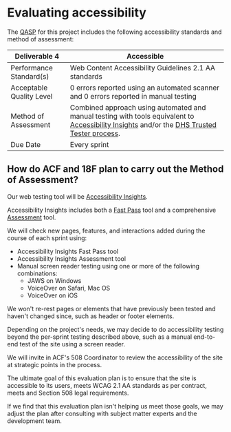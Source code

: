 # Evaluating accessibility

The [QASP](https://github.com/18F/tdrs-app-rfq/blob/main/Final-RFQ/FINAL-TDRS-software-development-RFQ.md) for this project includes the following accessibility standards and method of assessment:

| **Deliverable 4**        | **Accessible**                                                                                                                                                                                                      |
| ------------------------ | ------------------------------------------------------------------------------------------------------------------------------------------------------------------------------------------------------------------- |
| Performance Standard(s)  | Web Content Accessibility Guidelines 2.1 AA standards                                                                                                                                                               |
| Acceptable Quality Level | 0 errors reported using an automated scanner and 0 errors reported in manual testing                                                                                                                                |
| Method of Assessment     | Combined approach using automated and manual testing with tools equivalent to [Accessibility Insights](https://accessibilityinsights.io/) and/or the [DHS Trusted Tester process](https://www.dhs.gov/508-testing). |
| Due Date                 | Every sprint                                                                                                                                                                                                        |

## How do ACF and 18F plan to carry out the Method of Assessment?

Our web testing tool will be [Accessibility Insights](https://accessibilityinsights.io/).

Accessibility Insights includes both a [Fast Pass](https://accessibilityinsights.io/docs/en/web/getstarted/fastpass/) tool and a comprehensive [Assessment](https://accessibilityinsights.io/docs/en/web/getstarted/assessment/) tool.

We will check new pages, features, and interactions added during the course of each sprint using:

* Accessibility Insights Fast Pass tool
* Accessibility Insights Assessment tool
* Manual screen reader testing using one or more of the following combinations:
    * JAWS on Windows
    * VoiceOver on Safari, Mac OS
    * VoiceOver on iOS

We won't re-rest pages or elements that have previously been tested and haven't changed since, such as header or footer elements.

Depending on the project's needs, we may decide to do accessibility testing beyond the per-sprint testing described above, such as a manual end-to-end test of the site using a screen reader.

We will invite in ACF's 508 Coordinator to review the accessibility of the site at strategic points in the process.

The ultimate goal of this evaluation plan is to ensure that the site is accessible to its users, meets WCAG 2.1 AA standards as per contract, meets and Section 508 legal requirements.

If we find that this evaluation plan isn't helping us meet those goals, we may adjust the plan after consulting with subject matter experts and the development team.
